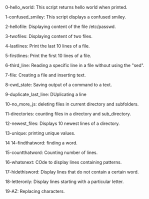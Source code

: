 0-hello_world: This script returns hello world when printed.

1-confused_smiley: This script displays a confused smiley.

2-hellofile: Displaying content of the file /etc/passwd.

3-twofiles: Displaying content of two files.

4-lastlines: Print the last 10 lines of a file.

5-firstlines: Print the first 10 lines of a file.

6-third_line: Reading a specific line in a file without using the "sed".

7-file: Creating a file and inserting text.

8-cwd_state: Saving output of a command to a text.

9-duplicate_last_line: DUplicating a line

10-no_more_js: deleting files in current directory and  subfolders.

11-directories: counting files in a directory and sub_directory.

12-newest_files: Displays 10 newest lines of a directory.


13-unique: printing unique values.

14 14-findthatword: finding a word.

15-countthatword: Counting number of lines.

16-whatsnext: COde to display lines containing patterns.

17-hidethisword: Display lines that do not contain a certain word.

18-letteronly: Display lines starting with a particular letter.

19-AZ: Replacing characters.